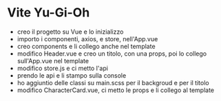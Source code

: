 # Vite Yu-Gi-Oh
- creo il progetto su Vue e lo inizializzo
- importo i componenti, axios, e store, nell'App.vue
- creo components e li collego anche nel template
- modifico Header.vue e creo un titolo, con una props, poi lo collego sull'App.vue nel template
- modifico store.js e ci metto l'api
- prendo le api e li stampo sulla console
- ho aggiuntio delle classi su main.scss per il backgroud e per il titolo
- modifico CharacterCard.vue, ci metto le props e li collego al template